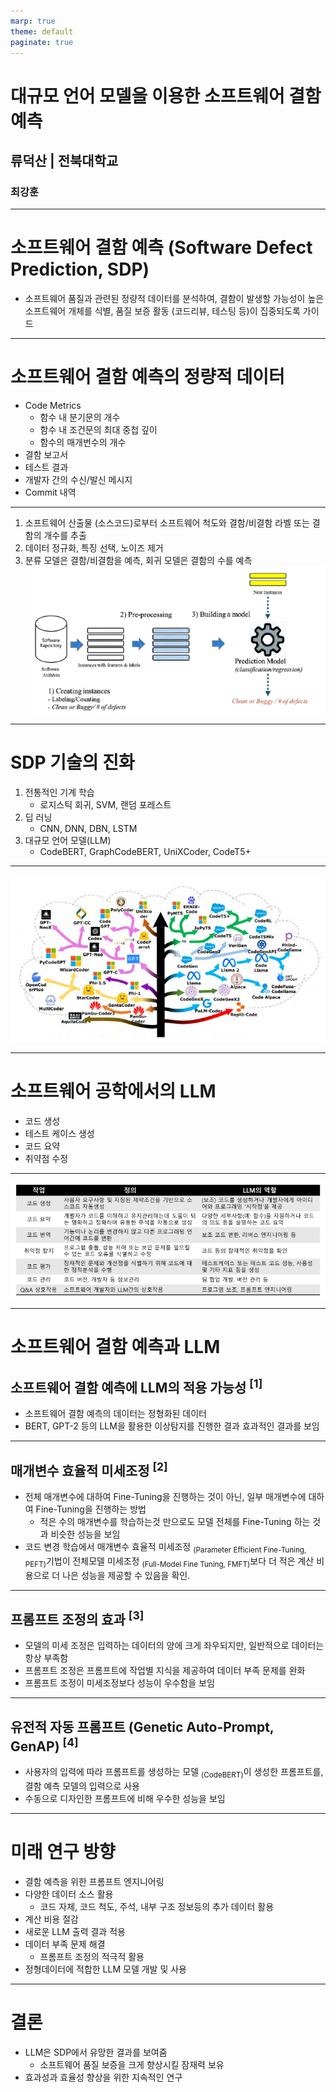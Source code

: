 ```yaml
---
marp: true
theme: default
paginate: true
---
```


# 대규모 언어 모델을 이용한 소프트웨어 결함 예측

## 류덕산 | 전북대학교

### 최강훈

---

# 소프트웨어 결함 예측 (Software Defect Prediction, SDP)

- 소프트웨어 품질과 관련된 정량적 데이터를 분석하여, 결함이 발생할 가능성이 높은 소프트웨어 개체를 식별, 품질 보증 활동 (코드리뷰, 테스팅 등)이 집중되도록 가이드

---

# 소프트웨어 결함 예측의 정량적 데이터

- Code Metrics
  - 함수 내 분기문의 개수
  - 함수 내 조건문의 최대 중첩 깊이
  - 함수의 매개번수의 개수
- 결함 보고서
- 테스트 결과
- 개발자 간의 수신/발신 메시지
- Commit 내역

---

1. 소프트웨어 산출물 (소스코드)로부터 소프트웨어 척도와 결함/비결함 라벨 또는 결함의 개수를 추출
2. 데이터 정규화, 특징 선택, 노이즈 제거
3. 분류 모델은 결함/비결함을 예측, 회귀 모델은 결함의 수를 예측
   ![bg right width:100% ](image.png)

---

# SDP 기술의 진화

1. 전통적인 기계 학습
   - 로지스틱 회귀, SVM, 랜덤 포레스트
2. 딥 러닝
   - CNN, DNN, DBN, LSTM
3. 대규모 언어 모델(LLM)
   - CodeBERT, GraphCodeBERT, UniXCoder, CodeT5+

---

![bg width:95%](image-1.png)

---

# 소프트웨어 공학에서의 LLM

- 코드 생성
- 테스트 케이스 생성
- 코드 요약
- 취약점 수정

---

![bg width: 95%](image-2.png)

---

# 소프트웨어 결함 예측과 LLM
## 소프트웨어 결함 예측에 LLM의 적용 가능성 <sup>[1]</sup>

- 소프트웨어 결함 예측의 데이터는 정형화된 데이터
- BERT, GPT-2 등의 LLM을 활용한 이상탐지를 진행한 결과 효과적인 결과를 보임

<!-- _footer: '[1] 이정화, 주은정, 류덕산 (2024). 소프트웨어 결함 예측
에서의 LLM 적용 가능성에 대한 고찰, 2024 한국컴퓨
터종합학술대회 (Korea Computer Congress 2024)' -->
---

## 매개변수 효율적 미세조정 <sup>[2]</sup>
- 전체 매개변수에 대하여 Fine-Tuning을 진행하는 것이 아닌, 일부 매개변수에 대하여 Fine-Tuning을 진행하는 방법
   -  적은 수의 매개변수를 학습하는것 만으로도 모델 전체를 Fine-Tuning 하는 것과 비슷한 성능을 보임
- 코드 변경 학습에서 매개변수 효율적 미세조정 <sub>(Parameter Efficient Fine-Tuning, PEFT)</sub>기법이 전체모델 미세조정 <sub>(Full-Model Fine Tuning, FMFT)</sub>보다 더 적은 계산 비용으로 더 나은 성능을 제공할 수 있음을 확인.

<!-- _footer: '[2] Wang, C., Yang, Y., Gao, C., Peng, Y., Zhang, H., & Lyu, 
M. R. (2023). Prompt tuning in code intelligence: An 
experimental evaluation. IEEE Transactions on Software 
Engineering.' -->

---

## 프롬프트 조정의 효과 <sup>[3]</sup>
- 모델의 미세 조정은 입력하는 데이터의 양에 크게 좌우되지만, 일반적으로 데이터는 항상 부족함
- 프롬프트 조정은 프롬프트에 작업별 지식을 제공하여 데이터 부족 문제를 완화 
- 프롬프트 조정이 미세조정보다 성능이 우수함을 보임

<!-- _footer: '[3] ng, C., Sun, Y., Li, K., Zhou, P., Lv, J., & Lu, A. (2024). 
Genetic  Auto-prompt  Learning  for  Pre-trained  Code 
Intelligence  Language  Models.  arXiv  preprint 
arXiv:2403.13588' -->

---

## 유전적 자동 프롬프트 (Genetic Auto-Prompt, GenAP) <sup>[4]</sup>
- 사용자의 입력에 따라 프롬프트를 생성하는 모델 <sub>(CodeBERT)</sub>이 생성한 프롬프트를, 결함 예측 모델의 입력으로 사용
- 수동으로 디자인한 프롬프트에 비해 우수한 성능을 보임

<!-- _footer: '[4] ng, C., Sun, Y., Li, K., Zhou, P., Lv, J., & Lu, A. (2024). 
Genetic  Auto-prompt  Learning  for  Pre-trained  Code 
Intelligence  Language  Models.  arXiv  preprint 
arXiv:2403.13588' -->

---

# 미래 연구 방향

- 결함 예측을 위한 프롬프트 엔지니어링
- 다양한 데이터 소스 활용
  - 코드 자체, 코드 척도, 주석, 내부 구조 정보등의 추가 데이터 활용
- 계산 비용 절감
- 새로운 LLM 출력 결과 적용
- 데이터 부족 문제 해결
  - 프롬프트 조정의 적극적 활용
- 정형데이터에 적합한 LLM 모델 개발 및 사용

---

# 결론

- LLM은 SDP에서 유망한 결과를 보여줌
   - 소프트웨어 품질 보증을 크게 향상시킬 잠재력 보유
- 효과성과 효율성 향상을 위한 지속적인 연구
